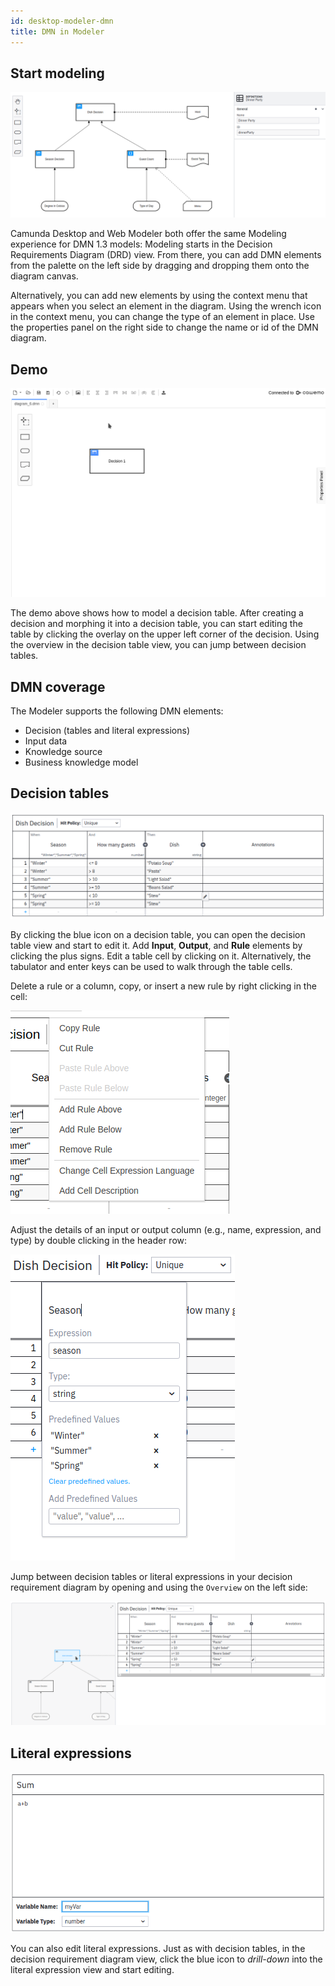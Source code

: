 ```yaml
---
id: desktop-modeler-dmn
title: DMN in Modeler
---
```


## Start modeling

![Start Modeling](./img/main.png)

Camunda Desktop and Web Modeler both offer the same Modeling experience for DMN 1.3 models: Modeling starts in the Decision Requirements Diagram (DRD) view. From there, you can add DMN elements from the palette on the left side by dragging and dropping them onto the diagram canvas.

Alternatively, you can add new elements by using the context menu that appears when you select an element in the diagram. Using the wrench icon in the context menu, you can change the type of an element in place. Use the properties panel on the right side to change the name or id of the DMN diagram.

## Demo

![Demo](./img/demo.gif)

The demo above shows how to model a decision table. After creating a decision and morphing it into a decision table, you can start editing the table by clicking the overlay on the upper left corner of the decision. Using the overview in the decision table view, you can jump between decision tables.

## DMN coverage

The Modeler supports the following DMN elements:

- Decision (tables and literal expressions)
- Input data
- Knowledge source
- Business knowledge model

## Decision tables

![Decision Table](./img/decision-table.png)

By clicking the blue icon on a decision table, you can open the decision table view and start to edit it. Add **Input**, **Output**, and **Rule** elements by clicking the plus signs. Edit a table cell by clicking on it. Alternatively, the tabulator and enter keys can be used to walk through the table cells.

Delete a rule or a column, copy, or insert a new rule by right clicking in the cell:

![Delete or copy rules](./img/dmn-modeler-right-click.png)

Adjust the details of an input or output column (e.g., name, expression, and type) by double clicking in the header row:

![Change input or output column](./img/dmn-modeler-double-click.png)

Jump between decision tables or literal expressions in your decision requirement diagram by opening and using the `Overview` on the left side:

![Jump between decision tables](./img/dmn-modeler-toggle-overview.png)

## Literal expressions

![New DMN Literal Expression](./img/literal-expression.png)

You can also edit literal expressions. Just as with decision tables, in the decision requirement diagram view, click the blue icon to *drill-down* into the literal expression view and start editing.
